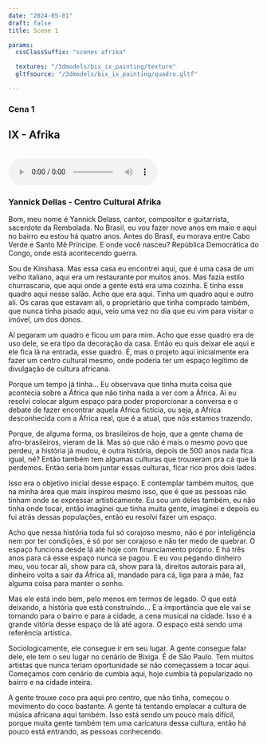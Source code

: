 ```yaml
---
date: "2024-05-01"
draft: false
title: Scene 1

params:
  cssClassSuffix: "scenes afrika"

  textures: "/3dmodels/bix_ix_painting/texture"
  gltfsource: "/3dmodels/bix_ix_painting/quadro.gltf"

---
```

### Cena 1
## IX - Afrika
<canvas id="c"></canvas>
<br>
<audio controls class="">
    <source src="/audio/Afrika_caixa.mp3"> type="audio/mpeg">Your browser does not support the audio element.
</audio>
<h3>Yannick Dellas - Centro Cultural Afrika</h3>
<p>Bom, meu nome é Yannick Delass, cantor, compositor e guitarrista, sacerdote da Rembolada. No Brasil, eu vou fazer nove anos em maio e aqui no bairro eu estou há quatro anos. Antes do Brasil, eu morava entre Cabo Verde e Santo Mê Príncipe. E onde você nasceu? República Democrática do Congo, onde está acontecendo guerra.</p>

<p>Sou de Kinshasa. Mas essa casa eu encontrei aqui, que é uma casa de um velho italiano, aqui era um restaurante por muitos anos. Mas fazia estilo churrascaria, que aqui onde a gente está era uma cozinha. E tinha esse quadro aqui nesse salão. Acho que era aqui. Tinha um quadro aqui e outro ali. Os caras que estavam ali, o proprietário que tinha comprado também, que nunca tinha pisado aqui, veio uma vez no dia que eu vim para visitar o imóvel, um dos donos.</p>

<p>Aí pegaram um quadro e ficou um para mim. Acho que esse quadro era de uso dele, se era tipo da decoração da casa. Então eu quis deixar ele aqui e ele fica lá na entrada, esse quadro. É, mas o projeto aqui inicialmente era fazer um centro cultural mesmo, onde poderia ter um espaço legítimo de divulgação de cultura africana.</p>
<p>Porque um tempo já tinha... Eu observava que tinha muita coisa que acontecia sobre a África que não tinha nada a ver com a África. Aí eu resolvi colocar algum espaço para poder proporcionar a conversa e o debate de fazer encontrar aquela África fictícia, ou seja, a África desconhecida com a África real, que é a atual, que nós estamos trazendo.</p>

<p>Porque, de alguma forma, os brasileiros de hoje, que a gente chama de afro-brasileiros, vieram de lá. Mas só que não é mais o mesmo povo que perdeu, a história já mudou, é outra história, depois de 500 anos nada fica igual, né? Então também tem algumas culturas que trouxeram pra cá que lá perdemos. Então seria bom juntar essas culturas, ficar rico pros dois lados.</p>

<p>Isso era o objetivo inicial desse espaço. E contemplar também muitos, que na minha área que mais inspirou mesmo isso, que é que as pessoas não tinham onde se expressar artisticamente. Eu sou um deles também, eu não tinha onde tocar, então imaginei que tinha muita gente, imaginei e depois eu fui atrás dessas populações, então eu resolvi fazer um espaço.</p>

<p>Acho que nessa história toda fui só corajoso mesmo, não é por inteligência nem por ter condições, é só por ser corajoso e não ter medo de quebrar. O espaço funciona desde lá até hoje com financiamento próprio. E há três anos para cá esse espaço nunca se pagou. E eu vou pegando dinheiro meu, vou tocar ali, show para cá, show para lá, direitos autorais para ali, dinheiro volta a sair da África ali, mandado para cá, liga para a mãe, faz alguma coisa para manter o sonho.</p>

<p>Mas ele está indo bem, pelo menos em termos de legado. O que está deixando, a história que está construindo... E a importância que ele vai se tornando para o bairro e para a cidade, a cena musical na cidade. Isso é a grande vitória desse espaço de lá até agora. O espaço está sendo uma referência artística.</p>

<p>Sociologicamente, ele consegue ir em seu lugar. A gente consegue falar dele, ele tem o seu lugar no cenário de Bixiga. É de São Paulo. Tem muitos artistas que nunca teriam oportunidade se não começassem a tocar aqui. Começamos com cenário de cumbia aqui, hoje cumbia tá popularizado no bairro e na cidade inteira.</p>

<p>A gente trouxe coco pra aqui pro centro, que não tinha, começou o movimento do coco bastante. A gente tá tentando emplacar a cultura de música africana aqui também. Isso está sendo um pouco mais difícil, porque muita gente também tem uma caricatura dessa cultura, então há pouco está entrando, as pessoas conhecendo.</p>

